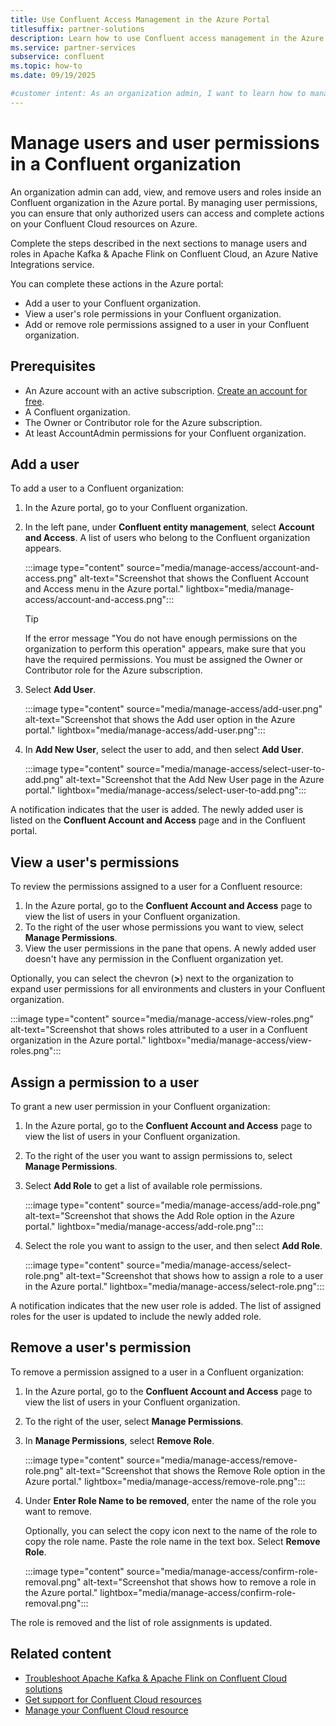 ```yaml
---
title: Use Confluent Access Management in the Azure Portal
titlesuffix: partner-solutions
description: Learn how to use Confluent access management in the Azure portal to add, delete, and manage users and user permissions in a Confluent organization.
ms.service: partner-services
subservice: confluent
ms.topic: how-to
ms.date: 09/19/2025

#customer intent: As an organization admin, I want to learn how to manage user permissions in Apache Kafka & Apache Flink on Confluent Cloud so that I can add, delete, and manage users in my organization.
---
```


# Manage users and user permissions in a Confluent organization

An organization admin can add, view, and remove users and roles inside an Confluent organization in the Azure portal. By managing user permissions, you can ensure that only authorized users can access and complete actions on your Confluent Cloud resources on Azure.

Complete the steps described in the next sections to manage users and roles in Apache Kafka & Apache Flink on Confluent Cloud, an Azure Native Integrations service.

You can complete these actions in the Azure portal:

* Add a user to your Confluent organization.
* View a user's role permissions in your Confluent organization.
* Add or remove role permissions assigned to a user in your Confluent organization.

## Prerequisites

* An Azure account with an active subscription. [Create an account for free](https://azure.microsoft.com/free).
* A Confluent organization.
* The Owner or Contributor role for the Azure subscription.
* At least AccountAdmin permissions for your Confluent organization.

## Add a user

To add a user to a Confluent organization:

1. In the Azure portal, go to your Confluent organization.
1. In the left pane, under **Confluent entity management**, select **Account and Access**. A list of users who belong to the Confluent organization appears.

   :::image type="content" source="media/manage-access/account-and-access.png" alt-text="Screenshot that shows the Confluent Account and Access menu in the Azure portal." lightbox="media/manage-access/account-and-access.png":::

   > [!TIP]
   > If the error message "You do not have enough permissions on the organization to perform this operation" appears, make sure that you have the required permissions. You must be assigned the Owner or Contributor role for the Azure subscription.

1. Select **Add User**.

    :::image type="content" source="media/manage-access/add-user.png" alt-text="Screenshot that shows the Add user option in the Azure portal." lightbox="media/manage-access/add-user.png":::

1. In **Add New User**, select the user to add, and then select **Add User**.

    :::image type="content" source="media/manage-access/select-user-to-add.png" alt-text="Screenshot that the Add New User page in the Azure portal." lightbox="media/manage-access/select-user-to-add.png":::

A notification indicates that the user is added. The newly added user is listed on the **Confluent Account and Access** page and in the Confluent portal.

## View a user's permissions

To review the permissions assigned to a user for a Confluent resource:

1. In the Azure portal, go to the **Confluent Account and Access** page to view the list of users in your Confluent organization.
1. To the right of the user whose permissions you want to view, select **Manage Permissions**.
1. View the user permissions in the pane that opens. A newly added user doesn't have any permission in the Confluent organization yet.

Optionally, you can select the chevron (**>**) next to the organization to expand user permissions for all environments and clusters in your Confluent organization.

:::image type="content" source="media/manage-access/view-roles.png" alt-text="Screenshot that shows roles attributed to a user in a Confluent organization in the Azure portal." lightbox="media/manage-access/view-roles.png":::

## Assign a permission to a user

To grant a new user permission in your Confluent organization:

1. In the Azure portal, go to the **Confluent Account and Access** page to view the list of users in your Confluent organization.
1. To the right of the user you want to assign permissions to, select **Manage Permissions**.
1. Select **Add Role** to get a list of available role permissions.  

    :::image type="content" source="media/manage-access/add-role.png" alt-text="Screenshot that shows the Add Role option in the Azure portal." lightbox="media/manage-access/add-role.png":::

1. Select the role you want to assign to the user, and then select **Add Role**.

    :::image type="content" source="media/manage-access/select-role.png" alt-text="Screenshot that shows how to assign a role to a user in the Azure portal." lightbox="media/manage-access/select-role.png":::

A notification indicates that the new user role is added. The list of assigned roles for the user is updated to include the newly added role.

## Remove a user's permission

To remove a permission assigned to a user in a Confluent organization:

1. In the Azure portal, go to the **Confluent Account and Access** page to view the list of users in your Confluent organization.
1. To the right of the user, select **Manage Permissions**.
1. In **Manage Permissions**, select **Remove Role**.

    :::image type="content" source="media/manage-access/remove-role.png" alt-text="Screenshot that shows the Remove Role option in the Azure portal." lightbox="media/manage-access/remove-role.png":::

1. Under **Enter Role Name to be removed**, enter the name of the role you want to remove.

    Optionally, you can select the copy icon next to the name of the role to copy the role name. Paste the role name in the text box. Select **Remove Role**.
  
    :::image type="content" source="media/manage-access/confirm-role-removal.png" alt-text="Screenshot that shows how to remove a role in the Azure portal." lightbox="media/manage-access/confirm-role-removal.png":::

The role is removed and the list of role assignments is updated.

## Related content

* [Troubleshoot Apache Kafka & Apache Flink on Confluent Cloud solutions](troubleshoot.md)
* [Get support for Confluent Cloud resources](get-support.md)
* [Manage your Confluent Cloud resource](manage.md)
